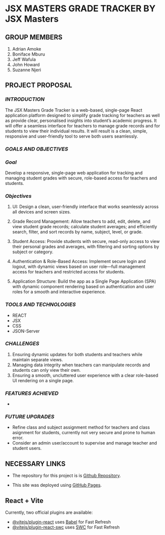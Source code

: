 # **JSX MASTERS GRADE TRACKER BY JSX Masters**

## **GROUP MEMBERS**
1. Adrian Amoke
2. Boniface Mburu
3. Jeff Wafula
4. John Howard
5. Suzanne Njeri

## **PROJECT PROPOSAL**
### ***INTRODUCTION***
The JSX Masters Grade Tracker is a web-based, single-page React application platform designed to
simplify grade tracking for teachers as well as provide clear, personalised insights into student’s
academic progress. It will offer a seamless interface for teachers to manage grade records and for
students to view their individual results. It will result is a clean, simple, responsive and user-friendly
tool to serve both users seamlessly.

### ***GOALS AND OBJECTIVES***
### *Goal*
Develop a responsive, single-page web application for tracking and managing student grades with secure, role-based access for teachers and students.

### *Objectives*
1. UI: Design a clean, user-friendly interface that works seamlessly across all devices and screen sizes.

2. Grade Record Management: Allow teachers to add, edit, delete, and view student grade records; calculate student averages; and efficiently search, filter, and sort records by name, subject, level, or grade.

3. Student Access: Provide students with secure, read-only access to view their personal grades and averages, with filtering and sorting options by subject or category.

4. Authentication & Role-Based Access: Implement secure login and logout, with dynamic views based on user role—full management access for teachers and restricted access for students.

5. Application Structure: Build the app as a Single Page Application (SPA) with dynamic component rendering based on authentication and user roles for a smooth and interactive experience.

### ***TOOLS AND TECHNOLOGIES***
+ REACT
+ JSX
+ CSS
+ JSON-Server

### ***CHALLENGES***
1. Ensuring dynamic updates for both students and teachers while maintain separate views.
2. Managing data integrity when teachers can manipulate records and students can only view
their own.
3. Ensuring a smooth, uncluttered user experience with a clear role-based UI rendering on a
single page.

### ***FEATURES ACHIEVED***
- 

### ***FUTURE UPGRADES***
- Refine class and subject assignment method for teachers and class asignment for students, currently not very secure and prone to human error.
- Consider an admin user/account to supervise and manage teacher and student users.

## **NECESSARY LINKS**
- The repository for this project is is [Github Repository](https://github.com/johnhoward907/GROUP-PROJECT-GRAD-TRACKER-).

- This site was deployed using [GitHub Pages](https://).

## React + Vite

Currently, two official plugins are available:

- [@vitejs/plugin-react](https://github.com/vitejs/vite-plugin-react/blob/main/packages/plugin-react) uses [Babel](https://babeljs.io/) for Fast Refresh
- [@vitejs/plugin-react-swc](https://github.com/vitejs/vite-plugin-react/blob/main/packages/plugin-react-swc) uses [SWC](https://swc.rs/) for Fast Refresh

